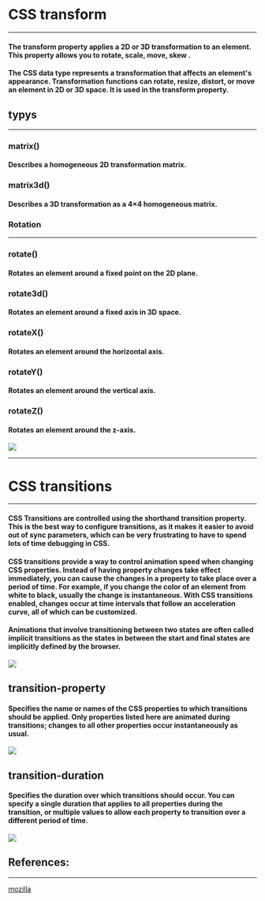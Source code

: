 
# CSS transform
---

#### The transform property applies a 2D or 3D transformation to an element. This property allows you to rotate, scale, move, skew .

#### The <transform-function> CSS data type represents a transformation that affects an element's appearance. Transformation functions can rotate, resize, distort, or move an element in 2D or 3D space. It is used in the transform property.


## typys 
---

### matrix()
####  Describes a homogeneous 2D transformation matrix.
### matrix3d()
####  Describes a 3D transformation as a 4×4 homogeneous matrix.

### Rotation
---

### rotate()
#### Rotates an element around a fixed point on the 2D plane.
###  rotate3d()
####  Rotates an element around a fixed axis in 3D space.
###  rotateX()
####  Rotates an element around the horizontal axis.
###  rotateY()
####  Rotates an element around the vertical axis.
###  rotateZ()
####  Rotates an element around the z-axis.

![](https://tipsmake.com/data/images/3d-transform-in-css-picture-1-jtznOkrOW.jpg)

---


# CSS transitions
---

#### CSS Transitions are controlled using the shorthand transition property. This is the best way to configure transitions, as it makes it easier to avoid out of sync parameters, which can be very frustrating to have to spend lots of time debugging in CSS.


#### CSS transitions provide a way to control animation speed when changing CSS properties. Instead of having property changes take effect immediately, you can cause the changes in a property to take place over a period of time. For example, if you change the color of an element from white to black, usually the change is instantaneous. With CSS transitions enabled, changes occur at time intervals that follow an acceleration curve, all of which can be customized.

#### Animations that involve transitioning between two states are often called implicit transitions as the states in between the start and final states are implicitly defined by the browser.

![](https://miro.medium.com/max/1000/0*z-NzK5spBWCM5gp_.jpg)


## transition-property
#### Specifies the name or names of the CSS properties to which transitions should be applied. Only properties listed here are animated during transitions; changes to all other properties occur instantaneously as usual.

![](https://www.imore.com/sites/imore.com/files/styles/large/public/field/image/2014/10/PastedGraphic-14.jpeg?itok=PgEcEP70)

## transition-duration
####  Specifies the duration over which transitions should occur. You can specify a single duration that applies to all properties during the transition, or multiple values to allow each property to transition over a different period of time.



![](https://image.slidesharecdn.com/dynamic-css-151204162052-lva1-app6891/95/dynamic-css-transforms-transitions-and-animation-basics-31-638.jpg?cb=1449256436)


## References:
---

[mozilla](https://developer.mozilla.org/)

